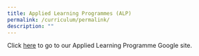 ```yaml
---
title: Applied Learning Programmes (ALP)
permalink: /curriculum/permalink/
description: ""
---
```

Click [here](https://sites.google.com/moe.edu.sg/nvpsmakereducation/home) to go to our Applied Learning Programme Google site.